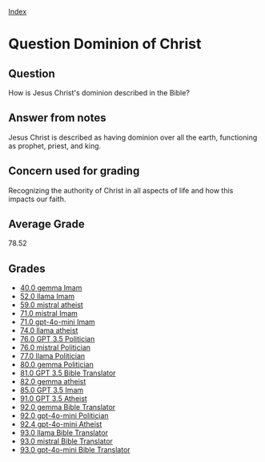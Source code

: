 
[Index](../../index.md)
# Question Dominion of Christ
## Question
How is Jesus Christ's dominion described in the Bible?

## Answer from notes
Jesus Christ is described as having dominion over all the earth, functioning as prophet, priest, and king.

## Concern used for grading
Recognizing the authority of Christ in all aspects of life and how this impacts our faith.

## Average Grade
78.52

## Grades
 * [40.0 gemma Imam](../answers/gemma_Imam/Dominion_of_Christ.md)
 * [52.0 llama Imam](../answers/llama_Imam/Dominion_of_Christ.md)
 * [59.0 mistral atheist](../answers/mistral_atheist/Dominion_of_Christ.md)
 * [71.0 mistral Imam](../answers/mistral_Imam/Dominion_of_Christ.md)
 * [71.0 gpt-4o-mini Imam](../answers/gpt-4o-mini_Imam/Dominion_of_Christ.md)
 * [74.0 llama atheist](../answers/llama_atheist/Dominion_of_Christ.md)
 * [76.0 GPT 3.5 Politician](../answers/GPT_3.5_Politician/Dominion_of_Christ.md)
 * [76.0 mistral Politician](../answers/mistral_Politician/Dominion_of_Christ.md)
 * [77.0 llama Politician](../answers/llama_Politician/Dominion_of_Christ.md)
 * [80.0 gemma Politician](../answers/gemma_Politician/Dominion_of_Christ.md)
 * [81.0 GPT 3.5 Bible Translator](../answers/GPT_3.5_Bible_Translator/Dominion_of_Christ.md)
 * [82.0 gemma atheist](../answers/gemma_atheist/Dominion_of_Christ.md)
 * [85.0 GPT 3.5 Imam](../answers/GPT_3.5_Imam/Dominion_of_Christ.md)
 * [91.0 GPT 3.5 Atheist](../answers/GPT_3.5_Atheist/Dominion_of_Christ.md)
 * [92.0 gemma Bible Translator](../answers/gemma_Bible_Translator/Dominion_of_Christ.md)
 * [92.0 gpt-4o-mini Politician](../answers/gpt-4o-mini_Politician/Dominion_of_Christ.md)
 * [92.4 gpt-4o-mini Atheist](../answers/gpt-4o-mini_Atheist/Dominion_of_Christ.md)
 * [93.0 llama Bible Translator](../answers/llama_Bible_Translator/Dominion_of_Christ.md)
 * [93.0 mistral Bible Translator](../answers/mistral_Bible_Translator/Dominion_of_Christ.md)
 * [93.0 gpt-4o-mini Bible Translator](../answers/gpt-4o-mini_Bible_Translator/Dominion_of_Christ.md)
